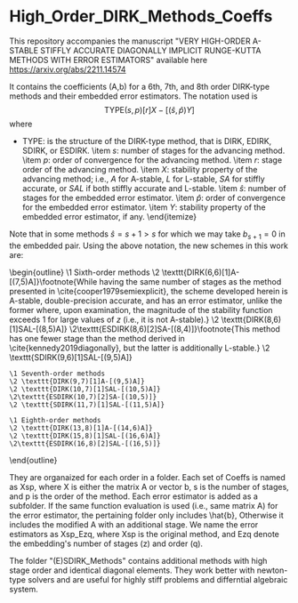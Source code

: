 # High_Order_DIRK_Methods_Coeffs

This repository accompanies the manuscript "VERY HIGH-ORDER A-STABLE STIFFLY ACCURATE DIAGONALLY
IMPLICIT RUNGE-KUTTA METHODS WITH ERROR ESTIMATORS" available here
https://arxiv.org/abs/2211.14574

It contains the coefficients (A,b) for a 6th, 7th, and 8th order DIRK-type methods and their embedded error estimators. The notation used is 
 $$\text{TYPE}(s,p)[r]X-[(\widehat{s},\widehat{p})Y]$$
where 

- TYPE: is the structure of the DIRK-type method, that is DIRK, EDIRK, SDIRK, or ESDIRK.
    \item $s$: number of stages for the advancing method.
    \item $p$: order of convergence for the advancing method.
    \item $r$: stage order of the advancing method.
    \item $X$: stability property of the advancing method; i.e., $A$ for A-stable, $L$ for L-stable, $SA$ for stiffly accurate, or $SAL$ if both stiffly accurate and L-stable.
    \item $\widehat{s}$: number of stages for the embedded error estimator.
    \item $\widehat{p}$: order of convergence for the embedded error estimator.
    \item $Y$: stability property of the embedded error estimator, if any.
\end{itemize}

 Note that in some methods $\widehat{s} = s + 1 > s$ for which we may take $b_{s+1} = 0$ in the embedded pair. Using the above notation, the new schemes in this work are:

\begin{outline}
 \1 Sixth-order methods
    \2 \texttt{DIRK(6,6)[1]A-[(7,5)A]}\footnote{While having the same number of stages as the method presented in \cite{cooper1979semiexplicit}, the scheme developed herein is A-stable, double-precision accurate, and has an error estimator, unlike the former where, upon examination, the magnitude of the stability function exceeds 1 for large values of $z$ (i.e., it is not A-stable).} 
    \2 \texttt{DIRK(8,6)[1]SAL-[(8,5)A]} 
    \2\texttt{ESDIRK(8,6)[2]SA-[(8,4)]}\footnote{This method has one fewer stage than the method derived in \cite{kennedy2019diagonally}, but the latter is additionally L-stable.} 
    \2 \texttt{SDIRK(9,6)[1]SAL-[(9,5)A]}

    \1 Seventh-order methods
    \2 \texttt{DIRK(9,7)[1]A-[(9,5)A]} 
    \2 \texttt{DIRK(10,7)[1]SAL-[(10,5)A]} 
    \2\texttt{ESDIRK(10,7)[2]SA-[(10,5)]} 
    \2 \texttt{SDIRK(11,7)[1]SAL-[(11,5)A]}

    \1 Eighth-order methods
    \2 \texttt{DIRK(13,8)[1]A-[(14,6)A]} 
    \2 \texttt{DIRK(15,8)[1]SAL-[(16,6)A]} 
    \2\texttt{ESDIRK(16,8)[2]SAL-[(16,5)]} 
 
\end{outline}


They are organaized for each order in a folder. Each set of Coeffs is named as Xsp, where X is either the matrix A or vector b, s is the number of stages, and p is the order of the method. Each error estimator is added as a subfolder. If the same function evaluation is used (i.e., same matrix A) for the error estimator, the pertaining folder only includes \hat{b}, Otherwise it includes the modified A with an additional stage. We name the error estimators as Xsp_Ezq, where Xsp is the original method, and Ezq denote the embedding's number of stages (z) and order (q).

The folder "(E)SDIRK_Methods" contains additional methods with high stage order and identical diagonal elements. They work better with newton-type solvers and are useful for highly stiff problems and differntial algebraic system.
